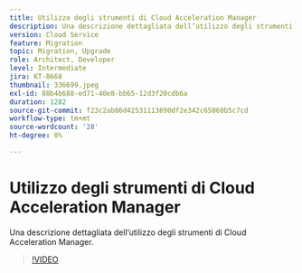 ```yaml
---
title: Utilizzo degli strumenti di Cloud Acceleration Manager
description: Una descrizione dettagliata dell’utilizzo degli strumenti di Cloud Acceleration Manager.
version: Cloud Service
feature: Migration
topic: Migration, Upgrade
role: Architect, Developer
level: Intermediate
jira: KT-8668
thumbnail: 336699.jpeg
exl-id: 88b4b688-ed71-40e8-bb65-12d3f20cdb6a
duration: 1282
source-git-commit: f23c2ab86d42531113690df2e342c65060b5c7cd
workflow-type: tm+mt
source-wordcount: '28'
ht-degree: 0%

---
```


# Utilizzo degli strumenti di Cloud Acceleration Manager

Una descrizione dettagliata dell’utilizzo degli strumenti di Cloud Acceleration Manager.

>[!VIDEO](https://video.tv.adobe.com/v/336699?quality=12&learn=on)
